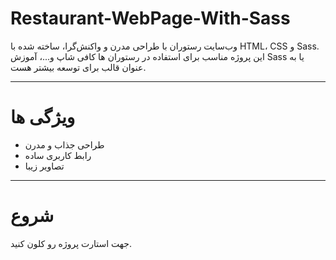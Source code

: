 # Restaurant-WebPage-With-Sass

وب‌سایت رستوران با طراحی مدرن و واکنش‌گرا، ساخته شده با HTML، CSS و Sass. این پروژه مناسب برای استفاده در رستوران ها کافی شاپ و...، آموزش Sass یا به عنوان قالب برای توسعه بیشتر هست.

---

# ویژگی ها
- طراحی جذاب و مدرن
- رابط کاربری ساده
- تصاویر زیبا

---

# شروع
جهت استارت پروژه رو کلون کنید.
